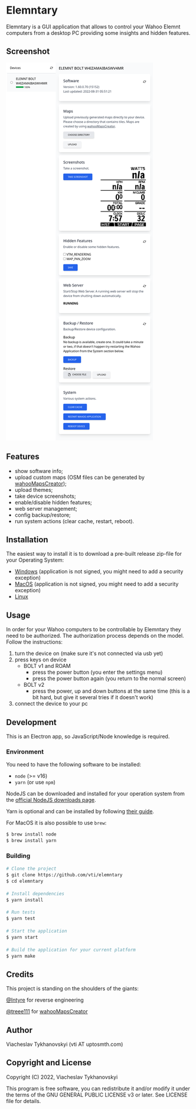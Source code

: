 # Elemntary

Elemntary is a GUI application that allows to control your Wahoo Elemnt computers from a desktop PC providing some
insights and hidden features.

## Screenshot

![Elemntary](/screenshots/screenshot.png?raw=true "Elemntary")

## Features

- show software info;
- upload custom maps (OSM files can be generated by [wahooMapsCreator](https://github.com/treee111/wahooMapsCreator));
- upload themes;
- take device screenshots;
- enable/disable hidden features;
- web server management;
- config backup/restore;
- run system actions (clear cache, restart, reboot).

## Installation

The easiest way to install it is to download a pre-built release zip-file for your Operating System:

- [Windows](https://github.com/vti/elemntary/releases/download/v0.5.1/elemntary-win32-x64-0.5.1.zip) (application is not signed, you might need to add a security exception)
- [MacOS](https://github.com/vti/elemntary/releases/download/v0.5.1/elemntary-darwin-x64-0.5.1.zip) (application is not signed, you might need to add a security exception)
- [Linux](https://github.com/vti/elemntary/releases/download/v0.5.1/elemntary-linux-x64-0.5.1.zip)

## Usage

In order for your Wahoo computers to be controllable by Elemntary they need to be authorized. The authorization process
depends on the model. Follow the instructions:

1. turn the device on (make sure it's not connected via usb yet)
2. press keys on device
    - BOLT v1 and ROAM
        - press the power button (you enter the settings menu)
        - press the power button again (you return to the normal screen)
    - BOLT v2
        - press the power, up and down buttons at the same time (this is a bit hard, but give it several tries if it
          doesn't work)
3. connect the device to your pc

## Development

This is an Electron app, so JavaScript/Node knowledge is required.

### Environment

You need to have the following software to be installed:

- `node` (>= v16)
- `yarn` (or use `npm`)

NodeJS can be downloaded and installed for your operation system from the [official NodeJS downloads
page](https://nodejs.org/en/download/).

Yarn is optional and can be installed by following [their guide](https://yarnpkg.com/getting-started/install).

For MacOS it is also possible to use `brew`:

```bash
$ brew install node
$ brew install yarn
```

### Building

```bash
# Clone the project
$ git clone https://github.com/vti/elemntary
$ cd elemntary

# Install dependencies
$ yarn install

# Run tests
$ yarn test

# Start the application
$ yarn start

# Build the application for your current platform
$ yarn make
```

## Credits

This project is standing on the shoulders of the giants:

[@Intyre](https://github.com/Intyre) for reverse engineering

[@treee111](https://github.com/treee111) for [wahooMapsCreator](https://github.com/treee111/wahooMapsCreator)

## Author

Viacheslav Tykhanovskyi (vti AT uptosmth.com)

## Copyright and License

Copyright (C) 2022, Viacheslav Tykhanovskyi

This program is free software, you can redistribute it and/or modify it under the terms of the GNU GENERAL PUBLIC
LICENSE v3 or later. See LICENSE file for details.

